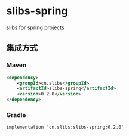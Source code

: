 # slibs-spring
slibs for spring projects


## 集成方式
### Maven
```xml
<dependency>
    <groupId>cn.slibs</groupId>
    <artifactId>slibs-spring</artifactId>
    <version>0.2.0</version>
</dependency>
```

### Gradle
```
implementation 'cn.slibs:slibs-spring:0.2.0'
```



